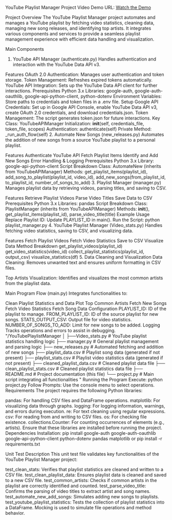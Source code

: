 YouTube Playlist Manager Project
Video Demo URL: [Watch the Demo](https://youtu.be/9HF1nr_0zw0)

Project Overview
The YouTube Playlist Manager project automates and manages a YouTube playlist by fetching video statistics, cleaning data, managing new song releases, and identifying top artists. It integrates various components and services to provide a seamless playlist management experience with efficient data handling and visualization.

Main Components
1. YouTube API Manager (authenticate.py)
Handles authentication and interaction with the YouTube Data API v3.

Features
OAuth 2.0 Authentication: Manages user authentication and token storage.
Token Management: Refreshes expired tokens automatically.
YouTube API Integration: Sets up the YouTube Data API client for further interactions.
Prerequisites
Python 3.x
Libraries: google-auth, google-auth-oauthlib, google-api-python-client, python-dotenv
Environment Variables: Store paths to credentials and token files in a .env file.
Setup
Google API Credentials: Set up in Google API Console, enable YouTube Data API v3, create OAuth 2.0 credentials, and download credentials.json.
Token Management: The script generates token.json for future interactions.
Key Class: YouTubeAPIManager
Initialization: __init__(self, credentials_file, token_file, scopes)
Authentication: authenticate(self)
Private Method: _run_auth_flow(self)
2. Automate New Songs (new_releases.py)
Automates the addition of new songs from a source YouTube playlist to a personal playlist.

Features
Authenticate YouTube API
Fetch Playlist Items
Identify and Add New Songs
Error Handling & Logging
Prerequisites
Python 3.x
Library: google-api-python-client
Script Breakdown
Class: AutomateNew (inherits from YouTubeAPIManager)
Methods: get_playlist_items(playlist_id), add_song_to_playlist(playlist_id, video_id), add_new_songs(from_playlist_id, to_playlist_id, number_of_songs_to_add)
3. Playlist Manager (manager.py)
Manages playlist data by retrieving videos, parsing titles, and saving to CSV.

Features
Retrieve Playlist Videos
Parse Video Titles
Save Data to CSV
Prerequisites
Python 3.x
Libraries: pandas
Script Breakdown
Class: PlaylistManager (inherits from YouTubeAPIManager)
Methods: __init__(), get_playlist_items(playlist_id), parse_video_title(title)
Example Usage
Replace Playlist ID: Update PLAYLIST_ID in main().
Run the Script: python playlist_manager.py
4. YouTube Playlist Manager (Video_stats.py)
Handles fetching video statistics, saving to CSV, and visualizing data.

Features
Fetch Playlist Videos
Fetch Video Statistics
Save to CSV
Visualize Data
Method Breakdown
get_playlist_videos(playlist_id)
get_video_statistics(video_id)
collect_playlist_statistics(playlist_id, output_csv)
visualize_statistics(df)
5. Data Cleaning and Visualization
Data Cleaning: Removes unwanted text and ensures uniform formatting in CSV files.

Top Artists Visualization: Identifies and visualizes the most common artists from the playlist data.

Main Program Flow (main.py)
Integrates functionalities to:

Clean Playlist Statistics and Data
Plot Top Common Artists
Fetch New Songs
Fetch Video Statistics
Fetch Song Data
Configuration
PLAYLIST_ID: ID of the playlist to manage.
FROM_PLAYLIST_ID: ID of the source playlist for new songs.
STATS_OUTPUT_CSV: Output file for video statistics.
NUMBER_OF_SONGS_TO_ADD: Limit for new songs to be added.
Logging
Tracks operations and errors to assist in debugging.
"/YouTubePlaylistManager
│
├──Video_stats.py # YouTube playlist statistics handling logic
├── manager.py # General playlist management and parsing logic
├── new_releases.py # Automated fetching and addition of new songs
├── playlist_data.csv # Playlist song data (generated if not present)
├── playlist_stats.csv # Playlist video statistics data (generated if not present)
├── cleaned_playlist_data.csv # Cleaned playlist data file
├── clean_playlist_stats.csv # Cleaned playlist statistics data file
├── README.md # Project documentation (this file)
└── project.py # Main script integrating all functionalities
"
Running the Program
Execute: python project.py
Follow Prompts: Use the console menu to select operations.
Requirements
The project requires the following Python libraries:

pandas: For handling CSV files and DataFrame operations.
matplotlib: For visualizing data through graphs.
logging: For logging information, warnings, and errors during execution.
re: For text cleaning using regular expressions.
csv: For reading from and writing to CSV files.
os: For checking file existence.
collections.Counter: For counting occurrences of elements (e.g., artists).
Ensure that these libraries are installed before running the project.
Dependencies Installation:
pip install google-auth google-auth-oauthlib google-api-python-client python-dotenv pandas matplotlib
or
pip install -r requirements.txt


Unit Test Description
This unit test file validates key functionalities of the YouTube Playlist Manager project:

test_clean_stats: Verifies that playlist statistics are cleaned and written to a CSV file.
test_clean_playlist_data: Ensures playlist data is cleaned and saved to a new CSV file.
test_common_artists: Checks if common artists in the playlist are correctly identified and counted.
test_parse_video_title: Confirms the parsing of video titles to extract artist and song names.
test_automate_new_add_songs: Simulates adding new songs to playlists.
test_youtube_playlist_statistics: Tests the collection of playlist statistics into a DataFrame.
Mocking is used to simulate file operations and method behavior.
